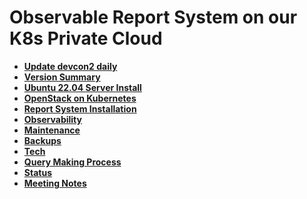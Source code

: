 # Observable Report System on our K8s Private Cloud

- **[Update devcon2 daily](./git/update-devcon2-daily.md)**
- **[Version Summary](./version-summary/version-summary.md)**
- **[Ubuntu 22.04 Server Install](./linux/ubuntu22-04/server-install.md)**
- **[OpenStack on Kubernetes](./k8s/openstack-on-kubernetes/openstack-on-kubernetes.md)**
- **[Report System Installation](./k8s/report-system-install.md)**
- **[Observability](./observability/observability.md)**
- **[Maintenance](./maintenance/maintenance.md)**
- **[Backups](./backups/backups.md)**
- **[Tech](./tech/tech.md)**
- **[Query Making Process](./volumes/sql/query_making/query-making-by-example.md)**
- **[Status](./status/status.md)**
- **[Meeting Notes](./meetings/meetings.md)**

